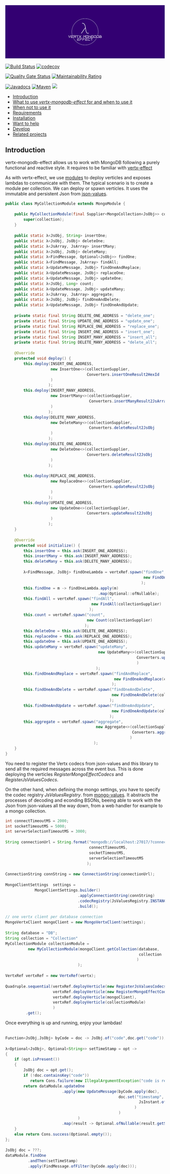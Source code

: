 <img src="./logo/package_twitter_swe2n4mg/color1/full/coverphoto/white_logo_color1_background.png" alt="logo"/>

[![Build Status](https://travis-ci.com/imrafaelmerino/vertx-mongodb-effect.svg?branch=master)](https://travis-ci.com/imrafaelmerino/vertx-mongodb-effect)
[![codecov](https://codecov.io/gh/imrafaelmerino/vertx-mongodb-effect/branch/master/graph/badge.svg)](https://codecov.io/gh/imrafaelmerino/vertx-mongodb-effect)

[![Quality Gate Status](https://sonarcloud.io/api/project_badges/measure?project=imrafaelmerino_vertx-mongodb-effect&metric=alert_status)](https://sonarcloud.io/dashboard?id=imrafaelmerino_vertx-mongodb-effect)
[![Maintainability Rating](https://sonarcloud.io/api/project_badges/measure?project=imrafaelmerino_vertx-mongodb-effect&metric=sqale_rating)](https://sonarcloud.io/dashboard?id=imrafaelmerino_vertx-mongodb-effect)

[![Javadocs](https://www.javadoc.io/badge/com.github.imrafaelmerino/vertx-mongodb-effect.svg)](https://www.javadoc.io/doc/com.github.imrafaelmerino/vertx-mongodb-effect)
[![Maven](https://img.shields.io/maven-central/v/com.github.imrafaelmerino/vertx-mongodb-effect/0.1)](https://search.maven.org/artifact/com.github.imrafaelmerino/vertx-mongodb-effect/0.1/jar)
[![](https://jitpack.io/v/imrafaelmerino/vertx-mongodb-effect.svg)](https://jitpack.io/#imrafaelmerino/vertx-mongodb-effect)


- [Introduction](#introduction)
- [What to use _vertx-mongodb-effect_ for and when to use it](#whatfor)
- [When not to use it](#notwhatfor)
- [Requirements](#requirements)
- [Installation](#installation)
- [Want to help](#wth)
- [Develop](#develop)
- [Related projects](#rp)

## <a name="introduction"><a/> Introduction 

vertx-mongodb-effect allows us to work with MongoDB following a purely functional and reactive style.
It requires to be familiar with [vertx-effect](https://imrafaelmerino.github.io/vertx-effect)

As with vertx-effect, we use [modules]() to deploy verticles and exposes lambdas to communicate with them.
The typical scenario is to create a module per collection. We can deploy or spawn verticles. 
It uses the immutable and persistent Json from [json-values](https://imrafaelmerino.github.io/json-values/).



```java
public class MyCollectionModule extends MongoModule {

    public MyCollectionModule(final Supplier<MongoCollection<JsObj>> collection) {
        super(collection);
    }

    public static λ<JsObj, String> insertOne;
    public static λ<JsObj, JsObj> deleteOne;
    public static λ<JsArray, JsArray> insertMany;
    public static λ<JsObj, JsObj> deleteMany;
    public static λ<FindMessage, Optional<JsObj>> findOne;
    public static λ<FindMessage, JsArray> findAll;
    public static λ<UpdateMessage, JsObj> findOneAndReplace;
    public static λ<UpdateMessage, JsObj> replaceOne;
    public static λ<UpdateMessage, JsObj> updateOne;
    public static λ<JsObj, Long> count;
    public static λ<UpdateMessage, JsObj> updateMany;
    public static λ<JsArray, JsArray> aggregate;
    public static λ<JsObj, JsObj> findOneAndDelete;
    public static λ<UpdateMessage, JsObj> findOneAndUpdate;

    private static final String DELETE_ONE_ADDRESS = "delete_one";   
    private static final String UPDATE_ONE_ADDRESS = "update_one";
    private static final String REPLACE_ONE_ADDRESS = "replace_one";
    private static final String INSERT_ONE_ADDRESS = "insert_one";
    private static final String INSERT_MANY_ADDRESS = "insert_all";
    private static final String DELETE_MANY_ADDRESS = "delete_all";

    @Override
    protected void deploy() {
        this.deploy(INSERT_ONE_ADDRESS,
                    new InsertOne<>(collectionSupplier,
                                    Converters.insertOneResult2HexId
                    )
                   );
        this.deploy(INSERT_MANY_ADDRESS,
                    new InsertMany<>(collectionSupplier,
                                     Converters.insertManyResult2JsArrayOfHexIds
                    )
                   );
        this.deploy(DELETE_MANY_ADDRESS,
                    new DeleteMany<>(collectionSupplier,
                                     Converters.deleteResult2JsObj
                    )
                   );
        this.deploy(DELETE_ONE_ADDRESS,
                    new DeleteOne<>(collectionSupplier,
                                    Converters.deleteResult2JsObj
                    )
                   );

        this.deploy(REPLACE_ONE_ADDRESS,
                    new ReplaceOne<>(collectionSupplier,
                                     Converters.updateResult2JsObj
                    )
                   );
        this.deploy(UPDATE_ONE_ADDRESS,
                    new UpdateOne<>(collectionSupplier,
                                    Converters.updateResult2JsObj
                    )
                   );
    }  

    @Override
    protected void initialize() {
        this.insertOne = this.ask(INSERT_ONE_ADDRESS);
        this.insertMany = this.ask(INSERT_MANY_ADDRESS);
        this.deleteMany = this.ask(DELETE_MANY_ADDRESS);
        
        λ<FindMessage, JsObj> findOneLambda = vertxRef.spawn("findOne",
                                                             new FindOne(collectionSupplier)
                                                            );
        this.findOne = m -> findOneLambda.apply(m)
                                         .map(Optional::ofNullable);
        this.findAll = vertxRef.spawn("findAll",
                                      new FindAll(collectionSupplier)
                                     );
        this.count = vertxRef.spawn("count",
                                    new Count(collectionSupplier)
                                   );
        this.deleteOne = this.ask(DELETE_ONE_ADDRESS);
        this.replaceOne = this.ask(REPLACE_ONE_ADDRESS);
        this.updateOne = this.ask(UPDATE_ONE_ADDRESS);
        this.updateMany = vertxRef.spawn("updateMany",
                                         new UpdateMany<>(collectionSupplier,
                                                          Converters.updateResult2JsObj
                                                          )
                                        );
        this.findOneAndReplace = vertxRef.spawn("findAndReplace",
                                                new FindOneAndReplace(collectionSupplier)
                                               );
        this.findOneAndDelete = vertxRef.spawn("findOneAndDelete",
                                               new FindOneAndDelete(collectionSupplier)
                                              );
        this.findOneAndUpdate = vertxRef.spawn("findOneAndUpdate",
                                               new FindOneAndUpdate(collectionSupplier)
                                              );
        this.aggregate = vertxRef.spawn("aggregate",
                                        new Aggregate<>(collectionSupplier,
                                                        Converters.aggregateResult2JsArray
                                                       )
                                       );
    }
}

```

You need to register the Vertx codecs from json-values and this library to send all the required
messages across the event bus. This is done deploying the verticles _RegisterMongoEffectCodecs_ and
_RegisterJsValuesCodecs_. 

On the other hand, when defining the mongo settings, you have to specify the codec registry _JsValuesRegistry_.
from [mongo-values](). It abstracts the processes of decoding and econding BSONs, beeing able to work with
the Json from json-values all the way down, from a web handler for example to a mongo collection.

```java
int connectTimeoutMS = 2000;
int socketTimeoutMS = 5000;
int serverSelectionTimeoutMS = 3000;

String connectionUrl = String.format("mongodb://localhost:27017/?connectTimeoutMS=%s&socketTimeoutMS=%s&serverSelectionTimeoutMS=%s",
                                     connectTimeoutMS,
                                     socketTimeoutMS,
                                     serverSelectionTimeoutMS 
                                    );
 
ConnectionString connString = new ConnectionString(connectionUrl);

MongoClientSettings  settings =
             MongoClientSettings.builder()
                                .applyConnectionString(connString)
                                .codecRegistry(JsValuesRegistry.INSTANCE)
                                .build();

// one vertx client per database connection 
MongoVertxClient mongoClient = new MongoVertxClient(settings);

String database = "DB";
String collection = "Collection"
MyCollectionModule collectionModule = 
          new MyCollectionModule(mongoClient.getCollection(database,
                                                           collection
                                                          )
                                );

VertxRef vertxRef = new VertxRef(vertx);

Quadruple.sequential(vertxRef.deployVerticle(new RegisterJsValuesCodecs()),
                     vertxRef.deployVerticle(new RegisterMongoEffectCodecs()),
                     vertxRef.deployVerticle(mongoClient),
                     vertxRef.deployVerticle(collectionModule)
                     ) 
         .get();
```


Once everything is up and running, enjoy your lambdas!

```java

Function<JsObj,JsObj> byCode = doc -> JsObj.of("code",doc.get("code"));

λ<Optional<JsObj>, Optional<String>> setTimeStamp = opt -> 
{
    if (opt.isPresent()) 
    {
        JsObj doc = opt.get();
        if (!doc.containsKey("code"))
           return Cons.failure(new IllegalArgumentException("code is required"));
        return dataModule.updateOne
                         .apply(new UpdateMessage(byCode.apply(doc),
                                                  doc.set("timestamp",
                                                           JsInstant.of(Instant.now())
                                                         )
                                                  )
                                )
                         .map(result -> Optional.ofNullable(result.getStr("upsertedId")));
    }
    else return Cons.success(Optional.empty());
};

JsObj doc = ???;
dataModule.findOne
          .andThen(setTimeStamp)
          .apply(FindMessage.ofFilter(byCode.apply(doc)));
          

```
